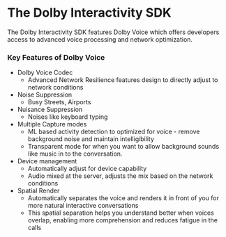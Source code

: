 # The Dolby Interactivity SDK

The Dolby Interactivity SDK features Dolby Voice which offers developers access to advanced voice processing and network optimization.

### Key Features of Dolby Voice

* Dolby Voice Codec&#x20;
  * Advanced Network Resilience features design to directly adjust to network conditions
* Noise Suppression &#x20;
  * Busy Streets, Airports&#x20;
* Nuisance Suppression
  * Noises like keyboard typing
* Multiple Capture modes
  * ML based activity detection to optimized for voice - remove background noise and maintain intelligibility
  * Transparent mode for when you want to allow background sounds like music in to the conversation.
* Device management&#x20;
  * Automatically adjust for device capability
  * Audio mixed at the server,  adjusts the mix based on the network conditions
* Spatial Render&#x20;
  * Automatically separates the voice and renders it in front of you for more natural interactive conversations
  * &#x20;This spatial separation helps you understand better when voices overlap, enabling more comprehension and reduces fatigue in the calls
